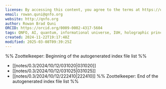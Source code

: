 ```yaml
---
license: By accessing this content, you agree to the terms at https://qnfo.org/LICENSE
email: rowan.quni@qnfo.org
website: http://qnfo.org
author: Rowan Brad Quni
ORCID: https://orcid.org/0009-0002-4317-5604
tags: QNFO, AI, quantum, informational universe, IUH, holographic principle
created: 2024-11-22T19:17:48Z
modified: 2025-03-08T09:39:25Z
---
```


%% Zoottelkeeper: Beginning of the autogenerated index file list %%
-  [[notes/0.3/2024/10/12/031020|031020]]
-  [[notes/0.3/2024/10/12/031025|031025]]
-  [[notes/0.3/2024/10/12/222410|222410]]
%% Zoottelkeeper: End of the autogenerated index file list %%
